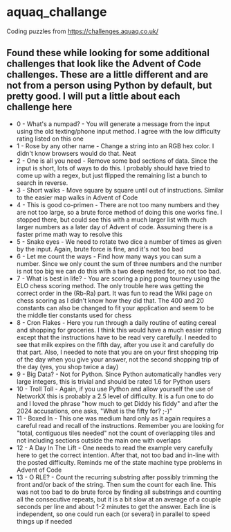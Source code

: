 # aquaq_challange
Coding puzzles from https://challenges.aquaq.co.uk/

## Found these while looking for some additional challenges that look like the Advent of Code challenges. These are a little different and are not from a person using Python by default, but pretty good. I will put a little about each challenge here

* 0 - What's a numpad? - You will generate a message from the input using the old texting/phone input method. I agree with the low difficulty rating listed on this one
* 1 - Rose by any other name - Change a string into an RGB hex color. I didn't know browsers would do that. Neat
* 2 - One is all you need - Remove some bad sections of data. Since the input is short, lots of ways to do this. I probably should have tried to come up with a regex, but just flipped the remaining list a bunch to search in reverse.
* 3 - Short walks - Move square by square until out of instructions. Similar to the easier map walks in Advent of Code
* 4 - This is good co-primen - There are not too many numbers and they are not too large, so a brute force method of doing this one works fine. I stopped there, but could see this with a much larger list with much larger numbers as a later day of Advent of code. Assuming there is a faster prime math way to resolve this
* 5 - Snake eyes - We need to rotate two dice a number of times as given by the input. Again, brute force is fine, and it's not too bad
* 6 - Let me count the ways - Find how many ways you can sum a number. Since we only count the sum of three numbers and the number is not too big we can do this with a two deep nested for, so not too bad.
* 7 - What is best in life? - You are scoring a ping pong tourney using the ELO chess scoring method. The only trouble here was getting the correct order in the (Rb-Ra) part. It was fun to read the Wiki page on chess scoring as I didn't know how they did that. The 400 and 20 constants can also be changed to fit your application and seem to be the middle tier constants used for chess
* 8 - Cron Flakes - Here you run through a daily routine of eating cereal and shopping for groceries. I think this would have a much easier rating except that the instructions have to be read very carefully. I needed to see that milk expires on the fifth day, after you use it and carefully do that part. Also, I needed to note that you are on your first shopping trip of the day when you give your answer, not the second shopping trip of the day (yes, you shop twice a day)
* 9 - Big Data? - Not for Python. Since Python automatically handles very large integers, this is trivial and should be rated 1.6 for Python users
* 10 - Troll Toll - Again, if you use Python and allow yourself the use of NetworkX this is probably a 2.5 level of difficulty. It is a fun one to do and I loved the phrase "how much to get Diddy his fiddy" and after the 2024 accusations, one asks, "What is the fifty for? ;-)"
* 11 - Boxed In - This one was medium hard only as it again requires a careful read and recall of the instructions. Remember you are looking for "total, contiguous tiles needed" not the count of overlapping tiles and not including sections outside the main one with overlaps
* 12 - A Day In The Lift - One needs to read the example very carefully here to get the correct intention. After that, not too bad and in-line with the posted difficulty. Reminds me of the state machine type problems in Advent of Code
* 13 - O RLE? - Count the recurring substring after possibly trimming the front and/or back of the string. Then sum the count for each line. This was not too bad to do brute force by finding all substrings and counting all the consecutive repeats, but it is a bit slow at an average of a couple seconds per line and about 1-2 minutes to get the answer. Each line is independent, so one could run each (or several) in parallel to speed things up if needed